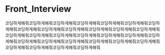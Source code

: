 # Front_Interview
코딩하게해줘코딩하게해줘코딩하게해줘코딩하게해줘코딩하게해줘코딩하게해줘코딩하게해줘코딩하게해줘코딩하게해줘코딩하게해줘코딩하게해줘코딩하게해줘코딩하게해줘코딩하게해줘코딩하게해줘코딩하게해줘코딩하게해줘코딩하게해줘코딩하게해줘코딩하게해줘코딩하게해줘코딩하게해줘코딩하게해줘코딩하게해줘코딩하게해줘코딩하게해줘코딩하게해줘코딩하게해줘코딩하게해줘코딩하게해줘
